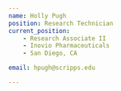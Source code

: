 ```yaml
---
name: Holly Pugh
position: Research Technician
current_position:
    - Research Associate II
    - Inovio Pharmaceuticals
    - San Diego, CA

email: hpugh@scripps.edu

---
```


